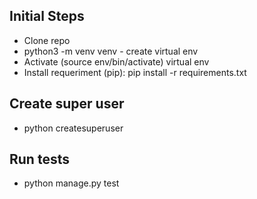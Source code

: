 ## Initial Steps

- Clone repo
- python3 -m venv venv - create virtual env
- Activate (source env/bin/activate) virtual env
- Install requeriment (pip): pip install -r requirements.txt

## Create super user

- python createsuperuser

## Run tests

- python manage.py test
